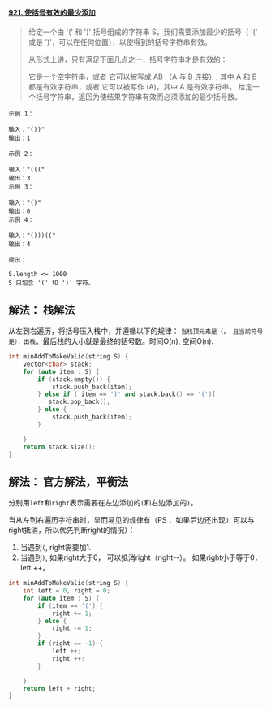 #### [921. 使括号有效的最少添加](https://leetcode-cn.com/problems/minimum-add-to-make-parentheses-valid/)



>  给定一个由 '(' 和 ')' 括号组成的字符串 S，我们需要添加最少的括号（ '(' 或是 ')'，可以在任何位置），以使得到的括号字符串有效。
>
> 从形式上讲，只有满足下面几点之一，括号字符串才是有效的：
>
> 它是一个空字符串，或者
> 它可以被写成 AB （A 与 B 连接）, 其中 A 和 B 都是有效字符串，或者
> 它可以被写作 (A)，其中 A 是有效字符串。
> 给定一个括号字符串，返回为使结果字符串有效而必须添加的最少括号数。

```
示例 1：

输入："())"
输出：1

示例 2：

输入："((("
输出：3
示例 3：

输入："()"
输出：0
示例 4：

输入："()))(("
输出：4

提示：

S.length <= 1000
S 只包含 '(' 和 ')' 字符。

```



## 解法： 栈解法

从左到右遍历，将括号压入栈中，并遵循以下的规律： `当栈顶元素是（， 且当前符号是），出栈`。最后栈的大小就是最终的括号数。时间O(n), 空间O(n).

```cpp
int minAddToMakeValid(string S) {
    vector<char> stack;
    for (auto item : S) {
        if (stack.empty()) {
            stack.push_back(item);
        } else if ( item == ')' and stack.back() == '('){
           stack.pop_back();
        } else {
            stack.push_back(item);
        }

    }
    return stack.size();
}
```

## 解法： 官方解法，平衡法

分别用`left`和`right`表示需要在左边添加的`(`和右边添加的`)`。

当从左到右遍历字符串时，显而易见的规律有（PS： 如果后边还出现`)`, 可以与right抵消，所以优先判断right的情况）：

1. 当遇到`(`, right需要加1.
2. 当遇到`)`,  如果right大于0， 可以抵消right（right--）。 如果right小于等于0， left ++。

```cpp
int minAddToMakeValid(string S) {
    int left = 0, right = 0;
    for (auto item : S) {
        if (item == '(') {
            right += 1;
        } else {
            right -= 1;
        }
        if (right == -1) {
            left ++;
            right ++;
        }

    }
    return left + right;
}
```

